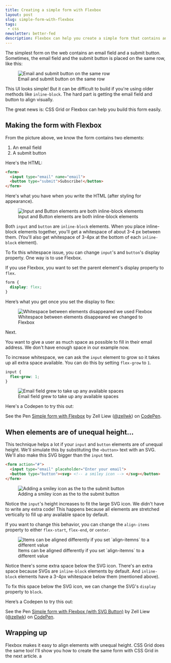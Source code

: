 ```yaml
---
title: Creating a simple form with Flexbox
layout: post
slug: simple-form-with-flexbox
tags:
 - css
newsletter: better-fed
description: Flexbox can help you create a simple form that contains an email and a submit button easily. I'll show you how in this article.
---
```


The simplest form on the web contains an email field and a submit button. Sometimes, the email field and the submit button is placed on the same row, like this:

<figure>
  <img src="/images/2018/simple-form-flexbox/form.png" alt="Email and submit button on the same row">
  <figcaption aria-hidden>Email and submit button on the same row</figcaption>
</figure>

This UI looks simple! But it can be difficult to build if you're using older methods like `inline-block`. The hard part is getting the email field and button to align visually.

The great news is: CSS Grid or Flexbox can help you build this form easily.

<!-- more -->

<div class="jsCkClone" data-should-not-clone></div>

## Making the form with Flexbox

From the picture above, we know the form contains two elements:

1. An email field
2. A submit button

Here's the HTML:

```html
<form>
  <input type="email" name="email">
  <button type="submit">Subscribe!</button>
</form>
```

Here's what you have when you write the HTML (after styling for appearance).

<figure>
  <img src="/images/2018/simple-form-flexbox/before.png" alt="Input and Button elements are both inline-block elements">
  <figcaption>Input and Button elements are both inline-block elements</figcaption>
</figure>

Both `input` and `button` are `inline-block` elements. When you place inline-block elements together, you'll get a whitespace of about 3-4 px between them. (You'll also get whitespace of 3-4px at the bottom of each `inline-block` element).

To fix this whitespace issue, you can change `input`'s and `button`'s display property. One way is to use Flexbox.

If you use Flexbox, you want to set the parent element's display property to `flex`.

```css
form {
  display: flex;
}
```

Here’s what you get once you set the display to flex:

<figure>
  <img src="/images/2018/simple-form-flexbox/flexboxed.png" alt="Whitespace between elements disappeared we used Flexbox">
  <figcaption>Whitespace between elements disappeared we changed to Flexbox</figcaption>
</figure>

Next.

You want to give a user as much space as possible to fill in their email address. We don't have enough space in our example now.

To increase whitespace, we can ask the `input` element to grow so it takes up all extra space available. You can do this by setting `flex-grow` to `1`.

```css
input {
  flex-grow: 1;
}
```

<figure>
  <img src="/images/2018/simple-form-flexbox/form.png" alt="Email field grew to take up any available spaces">
  <figcaption aria-hidden>Email field grew to take up any available spaces</figcaption>
</figure>

Here's a Codepen to try this out:

<p data-height="300" data-theme-id="7929" data-slug-hash="aaQerX" data-default-tab="result" data-user="zellwk" data-pen-title="Simple form with Flexbox" class="codepen">See the Pen <a href="https://codepen.io/zellwk/pen/aaQerX/">Simple form with Flexbox</a> by Zell Liew (<a href="https://codepen.io/zellwk">@zellwk</a>) on <a href="https://codepen.io">CodePen</a>.</p>
<script async src="https://static.codepen.io/assets/embed/ei.js"></script>

## When elements are of unequal height...

This technique helps a lot if your `input` and `button` elements are of unequal height. We'll simulate this by substituting the `<button>` text with an SVG. We'll also make this SVG bigger than the `input` text.

```html
<form action="#">
  <input type="email" placeholder="Enter your email">
  <button type="button"><svg> <!-- a smiley icon --> </svg></button>
</form>
```

<figure>
  <img src="/images/2018/simple-form-flexbox/smiley.png" alt="Adding a smiley icon as the to the submit button">
  <figcaption>Adding a smiley icon as the to the submit button</figcaption>
</figure>

Notice the `input`'s height increases to fit the large SVG icon. We didn't have to write any extra code! This happens because all elements are stretched vertically to fill up any available space by default.

If you want to change this behavior, you can change the `align-items` property to either `flex-start`, `flex-end`, or `center`.

<figure>
  <img src="/images/2018/simple-form-flexbox/align-items.png" alt="Items can be aligned differently if you set `align-itemns` to a different value">
  <figcaption aria-hidden>Items can be aligned differently if you set `align-itemns` to a different value</figcaption>
</figure>

Notice there's some extra space below the SVG icon. There's an extra space because SVGs are `inline-block` elements by default. And `inline-block` elements have a 3-4px whitespace below them (mentioned above).

To fix this space below the SVG icon, we can change the SVG's `display` property to `block`.

Here’s a Codepen to try this out:

<p data-height="300" data-theme-id="7929" data-slug-hash="JawPwX" data-default-tab="result" data-user="zellwk" data-pen-title="Simple form with Flexbox (with SVG Button)" class="codepen">See the Pen <a href="https://codepen.io/zellwk/pen/JawPwX/">Simple form with Flexbox (with SVG Button)</a> by Zell Liew (<a href="https://codepen.io/zellwk">@zellwk</a>) on <a href="https://codepen.io">CodePen</a>.</p>
<script async src="https://static.codepen.io/assets/embed/ei.js"></script>

## Wrapping up

Flexbox makes it easy to align elements with unequal height. CSS Grid does the same too! I'll show you how to create the same form with CSS Grid in the next article. a